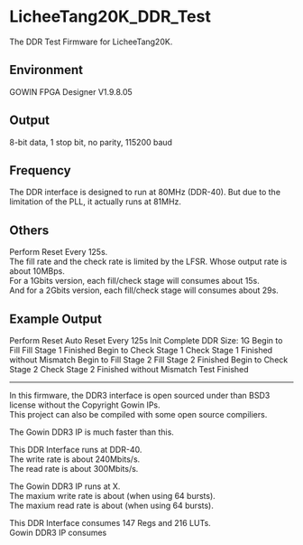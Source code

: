 # LicheeTang20K_DDR_Test
The DDR Test Firmware for LicheeTang20K.

## Environment
GOWIN FPGA Designer V1.9.8.05 

## Output
8-bit data, 1 stop bit, no parity, 115200 baud 

## Frequency
The DDR interface is designed to run at 80MHz (DDR-40).
But due to the limitation of the PLL, it actually runs at 81MHz.

## Others
Perform Reset Every 125s.  
The fill rate and the check rate is limited by the LFSR. Whose output rate is about 10MBps.  
For a 1Gbits version, each fill/check stage will consumes about 15s.  
And for a 2Gbits version, each fill/check stage will consumes about 29s.  

## Example Output
Perform Reset
Auto Reset Every 125s
Init Complete
DDR Size: 1G
Begin to Fill
Fill Stage 1 Finished
Begin to Check Stage 1
Check Stage 1 Finished without Mismatch
Begin to Fill Stage 2
Fill Stage 2 Finished
Begin to Check Stage 2
Check Stage 2 Finished without Mismatch
Test Finished

---

In this firmware, the DDR3 interface is open sourced under than BSD3 license without the Copyright Gowin IPs.  
This project can also be compiled with some open source compiliers.

The Gowin DDR3 IP is much faster than this.

This DDR Interface runs at DDR-40.  
The write rate is about 240Mbits/s.  
The read rate is about 300Mbits/s.  

The Gowin DDR3 IP runs at X.  
The maxium write rate is about (when using 64 bursts).  
The maxium read rate is about (when using 64 bursts).

This DDR Interface consumes 147 Regs and 216 LUTs.  
Gowin DDR3 IP consumes
